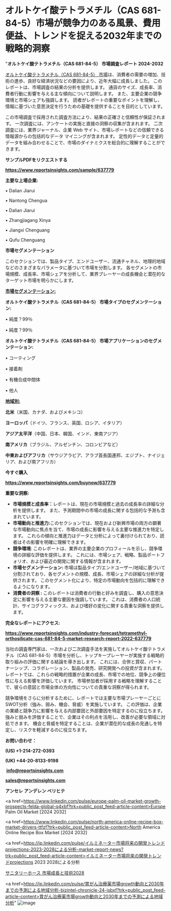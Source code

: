 # オルトケイ酸テトラメチル（CAS 681-84-5）市場が競争力のある風景、費用便益、トレンドを捉える2032年までの戦略的洞察

"<strong>オルトケイ酸テトラメチル（CAS 681-84-5） 市場調査レポート 2024-2032</strong>

<a href=https://www.reportsinsights.com/sample/637779>オルトケイ酸テトラメチル（CAS 681-84-5） 市場</a>は、消費者の需要の増加、技術の進歩、良好な経済状況などの要因により、近年大幅に成長しました。 このレポートは、市場調査の結果の分析を提供します。 通貨のサイズ、成長率、消費者行動に影響を与える主な傾向について説明します。 また、主要企業の競争環境と市場シェアも強調します。 読者がレポートの重要なポイントを理解し、情報に基づいた意思決定を行うための基礎を提供することを目的としています。

この市場調査で採用された調査方法により、結果の正確さと信頼性が保証されます。 一次調査には、アンケートの実施と直接の洞察の収集が含まれます。 二次調査には、業界ジャーナル、企業 Web サイト、市場レポートなどの信頼できる情報源からの包括的なデータ マイニングが含まれます。 定性的データと定量的データを組み合わせることで、市場のダイナミクスを総合的に理解することができます。

<strong><b>サンプルPDFをリクエストする</b></strong>

<a href=https://www.reportsinsights.com/sample/637779><strong><u>https://www.reportsinsights.com/sample/637779</u></strong></a>

<strong>主要な上場企業:</strong>

• Dalian Jiarui

• Nantong Chengua

• Dalian Jiarui

• Zhangjiagang Xinya

• Jiangxi Chenguang

• Qufu Chenguang

<strong>市場セグメンテーション</strong>

このセクションでは、製品タイプ、エンドユーザー、流通チャネル、地理的地域などのさまざまなパラメータに基づいて市場を分割します。 各セグメントの市場規模、成長率、市場シェアを分析して、業界プレーヤーの成長機会と潜在的なターゲット市場を明らかにします。

<strong><u>市場セグメンテーション</u></strong><strong><u>:</u></strong>

<strong>オルトケイ酸テトラメチル（CAS 681-84-5） 市場タイプのセグメンテーション:</strong>

• 純度？99％

• 純度？99％

<strong>オルトケイ酸テトラメチル（CAS 681-84-5） 市場アプリケーションのセグメンテーション:</strong>

• コーティング

• 接着剤

• 有機合成中間体

• 他人

<strong><u>地域別</u></strong><strong><u>:</u></strong>

<strong>北米</strong>（米国、カナダ、およびメキシコ）

<strong>ヨーロッパ</strong>（ドイツ、フランス、英国、ロシア、イタリア）

<strong>アジア太平洋</strong>（中国、日本、韓国、インド、東南アジア）

<strong>南アメリカ</strong>（ブラジル、アルゼンチン、コロンビアなど）

<strong>中東およびアフリカ</strong>（サウジアラビア、アラブ首長国連邦、エジプト、ナイジェリア、および南アフリカ）

<strong>今すぐ購入</strong>

<a href=https://www.reportsinsights.com/buynow/637779><strong><u>https://www.reportsinsights.com/buynow/637779</u></strong></a>

<strong>重要な洞察:</strong>
<ul>
  <li><strong>市場規模と成長率：</strong>レポートは、現在の市場規模と過去の成長率の詳細な分析を提供します。 また、予測期間中の市場の成長に関する包括的な予測も含まれています。</li>
  <li><strong>市場動向と推進力:</strong>このセクションでは、現在および新興市場の両方の顕著な市場動向に焦点を当て、市場の成長に影響を与える主要な推進力を特定します。 これらの傾向と推進力はデータと分析によって裏付けられており、読者はその影響を明確に理解できます。</li>
  <li><strong>競争環境</strong>: このレポートは、業界の主要企業のプロフィールを示し、競争環境の詳細な評価を提供します。 これには、市場シェア、戦略、製品ポートフォリオ、および最近の開発に関する情報が含まれます。</li>
  <li><strong>市場セグメンテーション: </strong>市場は製品タイプ/エンドユーザー/地域に基づいて分割されており、各セグメントの規模、成長、市場シェアの詳細な分析が提供されます。 このセグメント化により、特定の市場動向を包括的に理解できるようになります。</li>
  <li><strong>消費者の洞察 : </strong>このレポートは消費者の行動と好みを調査し、購入の意思決定に影響を与える主要な要因を強調しています。 これは、消費者の人口統計、サイコグラフィックス、および嗜好の変化に関する貴重な洞察を提供します。</li>
</ul>
<strong>完全なレポートにアクセス:</strong>

<a href=https://www.reportsinsights.com/industry-forecast/tetramethyl-orthosilicate-cas-681-84-5-market-research-report-2022-637779><strong><u><b>https://www.reportsinsights.com/industry-forecast/tetramethyl-orthosilicate-cas-681-84-5-market-research-report-2022-637779</b></u></strong></a>

当社の調査専門家は、一次および二次調査手法を実施してオルトケイ酸テトラメチル（CAS 681-84-5）市場を分析し、トップキープレーヤーが実施する戦略的取り組みの評価に関する結論を導き出します。 これには、合併と買収、パートナーシップ、コラボレーション、製品の発売、研究開発への投資が含まれます。 レポートでは、これらの戦略的措置が企業の成長、市場での地位、競争上の優位性に与える影響を評価しています。 市場参加者が採用する戦略を理解することで、彼らの意図と市場全体の方向性についての貴重な洞察が得られます。

競争環境をさらに分析するために、レポートでは主要な市場プレーヤーごとにSWOT分析（強み、弱み、機会、脅威）を実施しています。 この評価は、企業の業績と競争力に影響を与える内部要因と外部要因を特定するのに役立ちます。 強みと弱みを評価することで、企業はその利点を活用し、改善が必要な領域に対処できます。 機会と脅威を特定することは、企業が潜在的な成長の見通しを特定し、リスクを軽減するのに役立ちます。

<strong>お問い合わせ：</strong>

<strong>(US) +1-214-272-0393</strong>

<strong>(UK) +44-20-8133-9198</strong>

<strong> </strong><a href=info@reportsinsights.com><strong><u>info@reportsinsights.com</u></strong></a>

<a href=sales@reportsinsights.com><strong><u>sales@reportsinsights.com</u></strong></a>

<strong>アンセレ アンデレン ベリヒテ</strong>

<a href=https://www.linkedin.com/pulse/europe-palm-oil-market-growth-prospects-felda-global-q4xbf?trk=public_post_feed-article-content>Europe Palm Oil Market [2024 2032]</a>

<a href=https://www.linkedin.com/pulse/north-america-online-recipe-box-market-drivers-ttfzf?trk=public_post_feed-article-content>North America Online Recipe Box Market [2024 2032]</a>

<a href=https://jp.linkedin.com/pulse/イルミネーター市場将来の開発トレンドprojections-2023-2028による分析-market-report-news?trk=public_post_feed-article-content>イルミネーター市場将来の開発トレンドprojections 2023 2028による分析</a>

<a href=https://www.linkedin.com/pulse/サニタリーホース-市場成長と技術2028-market-reports-outlook-360/>サニタリーホース 市場成長と技術2028</a>

<a href=https://jp.linkedin.com/pulse/胃がん治療薬市場growth動向と2030年までの予測による地域分析-bizintel-chronicle-24-jsbxf?trk=public_post_feed-article-content>胃がん治療薬市場growth動向と2030年までの予測による地域分析</a>"
![image](https://github.com/gayatrid12/RIResearch/assets/158473851/51508f95-2447-4f84-8000-835a95d985ea)
